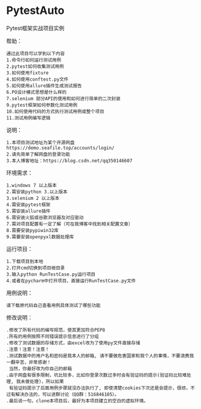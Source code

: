# PytestAuto
Pytest框架实战项目实例

帮助：

    通过此项目可以学到以下内容
    1.命令行如何运行测试用例
    2.pytest如何收集测试用例
    3.如何使用fixture
    4.如何使用conftest.py文件
    5.如何使用allure插件生成测试报告
    6.PO设计模式思想是什么样的
    7.selenium 部分API的使用和如何进行简单的二次封装
    9.pytest框架如何参数化测试用例
    10.如何使用代码的方式执行测试用例或整个项目
    11.测试用例编写逻辑
说明：

    1.本项目测试地址为某个开源网盘
    https://demo.seafile.top/accounts/login/
    2.请先简单了解网盘的登录功能
    3.本人博客地址：https://blog.csdn.net/qq350146607
环境需求：

    1.windows 7 以上版本
    2.需安装python 3.以上版本
    3.selenium 2 以上版本
    4.需安装pytest框架
    5.需安装allure插件
    6.需安装火狐或谷歌浏览器及对应驱动
    7.需对项目配置有一定了解（可在我博客中找到相关配置文章）
    8.需要安装pypiwin32库
    9.需要安装openpyxl数据处理库
运行项目：

    1.下载项目到本地
    2.打开cmd切换到项目根目录
    3.输入python RunTestCase.py运行项目
    4.或者在pycharm中打开项目，直接运行RunTestCase.py文件
用例说明：

    请下载原代码自己查看用例具体测试了哪些功能

修改说明：

    .修改了所有代码的编写规范，使其更加符合PEP8
    .所有的用例按照不同错误提示信息进行了分组
    .修改了测试数据的存储方式，由excel改为了使用py文件直接存储
    .注意！注意！注意！
    .测试数据中的用户名和密码是我本人的邮箱, 请不要做危害国家和我个人的事情，不要浪费我一翻辛苦，非常感谢！
     当然，你最好改为你自己的邮箱
    .由于网盘有很多限制，坑比较多，比如你登录次数过多时会有验证码的提示(验证码比较难处理, 我未做处理)，所以如果
     有验证码提示了后面用例步骤就没办法执行了, 即使清楚cookies下次还是会提示，很烦，不过有解决办法的，可以进群讨论（QQ群：516846105）。
    .最后说一句，clone本项目后，最好为本项目建立的空白的虚拟环境。
